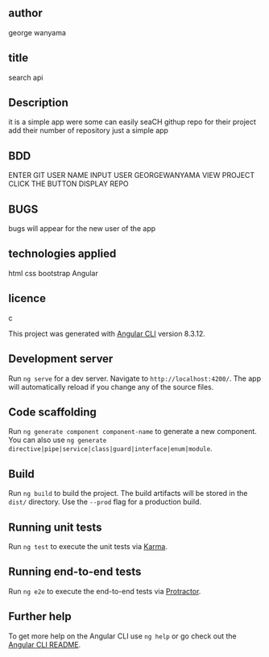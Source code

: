 ## author

george wanyama

## title

search api

## Description

it is a simple app were some can easily seaCH githup repo for their project add their number of repository just a simple app

##  BDD
 
 ENTER GIT USER NAME
 INPUT USER GEORGEWANYAMA
 VIEW PROJECT 
 CLICK THE BUTTON
 DISPLAY REPO
  
  ## BUGS

  bugs will appear for the new user of the app

  ## technologies applied
  html
  css
  bootstrap
  Angular

  ## licence
  c



This project was generated with [Angular CLI](https://github.com/angular/angular-cli) version 8.3.12.

## Development server

Run `ng serve` for a dev server. Navigate to `http://localhost:4200/`. The app will automatically reload if you change any of the source files.

## Code scaffolding

Run `ng generate component component-name` to generate a new component. You can also use `ng generate directive|pipe|service|class|guard|interface|enum|module`.

## Build

Run `ng build` to build the project. The build artifacts will be stored in the `dist/` directory. Use the `--prod` flag for a production build.

## Running unit tests

Run `ng test` to execute the unit tests via [Karma](https://karma-runner.github.io).

## Running end-to-end tests

Run `ng e2e` to execute the end-to-end tests via [Protractor](http://www.protractortest.org/).

## Further help

To get more help on the Angular CLI use `ng help` or go check out the [Angular CLI README](https://github.com/angular/angular-cli/blob/master/README.md).
